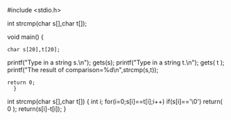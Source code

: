 #include <stdio.h>

   int strcmp(char s[],char t[]);


 void main()
 {

    char s[20],t[20];
   printf("Type in a string s.\n");
   gets(s);
    printf("Type in a string t.\n");
    gets( t );
   printf("The result of comparison=%d\n",strcmp(s,t));

    return 0;
      }


   int strcmp(char s[],char t[])
  {
   int i;
   for(i=0;s[i]==t[i];i++)
   if(s[i]=='\0')
   return( 0 );
   return(s[i]-t[i]);
   }
